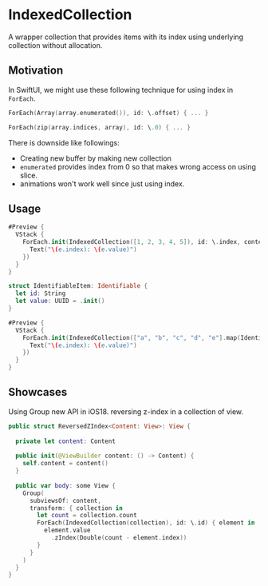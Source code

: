 # IndexedCollection

A wrapper collection that provides items with its index using underlying collection without allocation.

## Motivation

In SwiftUI, we might use these following technique for using index in `ForEach`.

```swift
ForEach(Array(array.enumerated()), id: \.offset) { ... }
```

```swift
ForEach(zip(array.indices, array), id: \.0) { ... } 
```

There is downside like followings:
- Creating new buffer by making new collection
- `enumerated` provides index from 0 so that makes wrong access on using slice.
- animations won't work well since just using index.

## Usage

```swift
#Preview {
  VStack {
    ForEach.init(IndexedCollection([1, 2, 3, 4, 5]), id: \.index, content: { e in
      Text("\(e.index): \(e.value)")
    })
  }
}
```

```swift
struct IdentifiableItem: Identifiable {
  let id: String
  let value: UUID = .init()
}

#Preview {
  VStack {
    ForEach.init(IndexedCollection(["a", "b", "c", "d", "e"].map(IdentifiableItem.init(id:))), content: { e in
      Text("\(e.index): \(e.value)")
    })
  }
}
```

## Showcases

Using Group new API in iOS18. reversing z-index in a collection of view.

```swift
public struct ReversedZIndex<Content: View>: View {
  
  private let content: Content
  
  public init(@ViewBuilder content: () -> Content) {
    self.content = content()
  }
  
  public var body: some View {
    Group(
      subviewsOf: content,
      transform: { collection in
        let count = collection.count
        ForEach(IndexedCollection(collection), id: \.id) { element in
          element.value
            .zIndex(Double(count - element.index))
        }
      }
    )
  }
}
```
